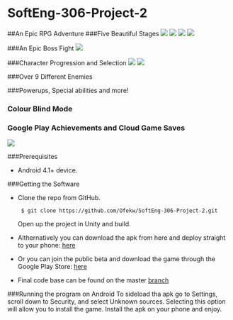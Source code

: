 # SoftEng-306-Project-2
##An Epic RPG Adventure
###Five Beautiful Stages
![](https://i.gyazo.com/9d0da6be8f5fcb93c1d52c9fd69f9708.gif)
![](https://i.gyazo.com/b290254372ceb31470e084ab420e82b3.gif)
![](https://i.gyazo.com/a2a7b8465696f3b54eb35712dcb38341.gif)
![](https://i.gyazo.com/8019e151e3e3e842e186114a31c1c2e2.gif)

###An Epic Boss Fight
![](https://i.gyazo.com/e30326c302e5ef0d27fedd79a7687bce.gif)

###Character Progression and Selection
![](https://i.gyazo.com/78907c6d20cd421c2d6c360eeedc284d.gif)
![](https://i.gyazo.com/4fcafc831f83cede4121ca19b093745b.gif)

###Over 9 Different Enemies

###Powerups, Special abilities and more!

### Colour Blind Mode

### Google Play Achievements and Cloud Game Saves
![](https://i.gyazo.com/c0a5c8c7f96fdf47b7e32a94f88d8052.png)

###Prerequisites
* Android 4.1+ device.

###Getting the Software
 * Clone the repo from GitHub.

      ` $ git clone https://github.com/Ofekw/SoftEng-306-Project-2.git`
      
    Open up the project in Unity and build.
    
 * Althernatively you can download the apk from here and deploy straight to your phone: [here](https://drive.google.com/file/d/0B-JyoIm6AJBdVEE2V3Q2LW9sREk/view?usp=sharing)
 * Or you can join the public beta and download the game through the Google Play Store: [here](https://play.google.com/apps/testing/com.TeamRGB.Prisma)
 * Final code base can be found on the master [branch](https://github.com/Ofekw/SoftEng-306-Project-2/tree/master)
  

###Running the program on Android
To sideload tha apk go to Settings, scroll down to Security, and select Unknown sources. Selecting this option will allow you to install the game. Install the apk on your phone and enjoy.
